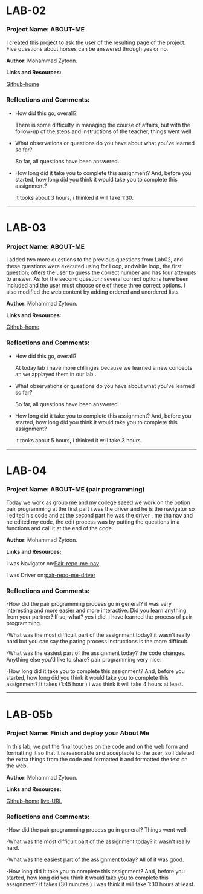 # LAB-02

### Project Name: ABOUT-ME 

  I created this project to ask the user of the resulting page of the project.
    Five questions about horses can be answered through yes or no.

   **Author**: Mohammad Zytoon.

**Links and Resources:**
 
   [Github-home](https://github.com/mohammad-zytoon/)


### **Reflections and Comments:**

 - How did this go, overall?
  
   There is some difficulty in managing the course of affairs, 
   but with the follow-up of the steps and instructions of the teacher, 
   things went well.

- What observations or questions do you have about what you’ve learned so far?
 
  So far, all questions have been answered.

- How long did it take you to complete this assignment? And, before you started,
 how long did you think it would take you to complete this assignment?
 
  It tooks about 3 hours, i thinked it will take 1:30.

________________________________________________________________________________________________________

# LAB-03

### Project Name: ABOUT-ME 

  I added two more questions to the previous questions from Lab02, and these questions were executed using for Loop, andwhile loop, the first question; offers the user to guess the correct number and has four attempts to answer. 
  As for the second question; several correct options have been included and the user must choose one of these three correct options. I also modified the web content by adding ordered and unordered lists

   **Author**: Mohammad Zytoon.

**Links and Resources:**
 
   [Github-home](https://github.com/mohammad-zytoon/)


### **Reflections and Comments:**

 - How did this go, overall?
  
   At today lab i have more chllinges because we learned a new concepts an we applayed them in our lab .

- What observations or questions do you have about what you’ve learned so far?
 
  So far, all questions have been answered.

- How long did it take you to complete this assignment? And, before you started,
 how long did you think it would take you to complete this assignment?
 
  It tooks about 5 hours, i thinked it will take 3 hours.
________________________________________________________________________________________________________

# LAB-04

### Project Name: ABOUT-ME (pair programming) 

 Today we work as group me and my college saeed we work on the option pair programming at the first part i was the driver and he is the navigator so i edited his code and at the second part he was the driver , me tha nav and he edited my code, the edit process was by putting the questions in a functions and call it at the end of the code.
  
  **Author**: Mohammad Zytoon.

**Links and Resources:**

I was Navigator on:[Pair-repo-me-nav](https://github.com/mohammad-zytoon/about-me/pull/1)

I was Driver on:[pair-repo-me-driver](https://github.com/awwadsaeed/about_me/pull/1)



### **Reflections and Comments:**

-How did the pair programming process go in general?  it was very interesting and more easier and more interactive.
Did you learn anything from your partner? If so, what? yes i did, i have learned the process of pair programming.

-What was the most difficult part of the assignment today? it wasn't really hard but you can say the paring process instructions is the more difficult.  

-What was the easiest part of the assignment today? the code changes.
Anything else you’d like to share? pair programming very nice. 

-How long did it take you to complete this assignment? And, before you started, how long did you think it would take you to complete this assignment? It takes (1:45 hour ) i was think it will take 4 hours at least.

________________________________________________________________________________________________________________________

# LAB-05b

### Project Name: Finish and deploy your About Me

In this lab, we put the final touches on the code and on the web form and formatting it so that it is reasonable and acceptable to the user, so I deleted the extra things from the code and formatted it and formatted the text on the web.

**Author**: Mohammad Zytoon.

**Links and Resources:**

[Github-home](https://github.com/mohammad-zytoon/)
[live-URL]()

### **Reflections and Comments:**

-How did the pair programming process go in general?  Things went well.

-What was the most difficult part of the assignment today? it wasn't really hard.

-What was the easiest part of the assignment today? All of it was good.

-How long did it take you to complete this assignment? And, before you started, how long did you think it would take you to complete this assignment? It takes (30 minutes ) i was think it will take 1:30 hours at least.
